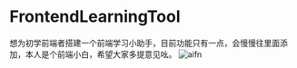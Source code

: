 # FrontendLearningTool
想为初学前端者搭建一个前端学习小助手，目前功能只有一点，会慢慢往里面添加，本人是个前端小白，希望大家多提意见吆。
![aifn](https://img.shields.io/badge/tamperMonkey-v4.8-brightgreen.svg)
